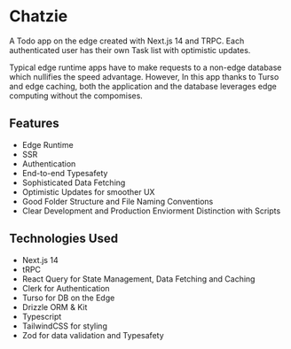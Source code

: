 # Chatzie

A Todo app on the edge created with Next.js 14 and TRPC. Each authenticated user has their own Task list with optimistic updates. 

Typical edge runtime apps have to make requests to a non-edge database which nullifies the speed advantage. However, In this app thanks to Turso and edge caching, both the application and the database leverages edge computing without the compomises.

## Features

   - Edge Runtime
   - SSR
   - Authentication
   - End-to-end Typesafety
   - Sophisticated Data Fetching
   - Optimistic Updates for smoother UX
   - Good Folder Structure and File Naming Conventions
   - Clear Development and Production Enviorment Distinction with Scripts
  
## Technologies Used

   - Next.js 14
   - tRPC
   - React Query for State Management, Data Fetching and Caching
   - Clerk for Authentication
   - Turso for DB on the Edge
   - Drizzle ORM & Kit
   - Typescript
   - TailwindCSS for styling
   - Zod for data validation and Typesafety
